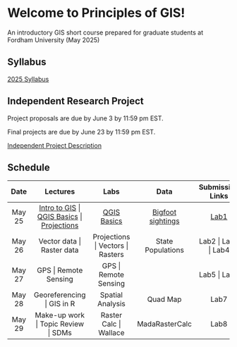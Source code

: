 # Welcome to Principles of GIS!
An introductory GIS short course prepared for graduate students at Fordham University (May 2025) 


## Syllabus
[2025 Syllabus](https://github.com/user-attachments/files/20378907/GIS.syllabus.2025.pdf)


## Independent Research Project
Project proposals are due by June 3 by 11:59 pm EST. 

Final projects are due by June 23 by 11:59 pm EST. 

[Independent Project Description](https://github.com/user-attachments/files/20378908/Independent.Project.Description.2025.pdf)




## Schedule

| Date | Lectures | Labs | Data | Submission Links
| :---: | :---: | :---: | :---: | :---:
| May 25 | [Intro to GIS](https://github.com/annathonis/annathonis.github.io/files/11556818/Intro.to.GIS.pdf) \| [QGIS Basics](https://github.com/annathonis/annathonis.github.io/files/11556865/QGIS.Basics.pdf) \| [Projections](https://github.com/annathonis/annathonis.github.io/files/11556916/Projections.pdf) | [QGIS Basics](https://github.com/annathonis/GIS_ShortCourse/files/11560528/Lab1.pdf) | [Bigfoot sightings](https://github.com/annathonis/annathonis.github.io/files/11550622/Bigfoot.sightings.csv) | [Lab1](https://docs.google.com/forms/d/e/1FAIpQLSd6W8gpP7m3wr0L-cXum5LHqXBV_ENwiPNuLxDy3JLiRTSSQA/viewform?usp=sf_link) |
| May 26 | Vector data \| Raster data | Projections \| Vectors \| Rasters | State Populations | Lab2 \| Lab3 \| Lab4|
| May 27 | GPS \| Remote Sensing | GPS \| Remote Sensing|  | Lab5 \| Lab6|
| May 28 | Georeferencing \| GIS in R | Spatial Analysis | Quad Map | Lab7|
| May 29 | Make-up work \| Topic Review \| SDMs | Raster Calc \| Wallace |MadaRasterCalc | Lab8 |







